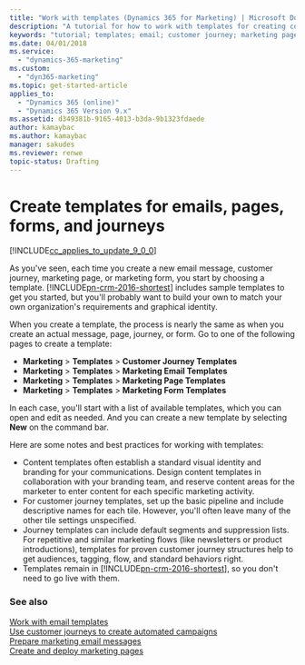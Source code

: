 ```yaml
---
title: "Work with templates (Dynamics 365 for Marketing) | Microsoft Docs"
description: "A tutorial for how to work with templates for creating common and standardized content in Dynamics 365 for Marketing"
keywords: "tutorial; templates; email; customer journey; marketing page; page"
ms.date: 04/01/2018
ms.service:
  - "dynamics-365-marketing"
ms.custom:
  - "dyn365-marketing"
ms.topic: get-started-article
applies_to:
  - "Dynamics 365 (online)"
  - "Dynamics 365 Version 9.x"
ms.assetid: d349381b-9165-4013-b3da-9b1323fdaede
author: kamaybac
ms.author: kamaybac
manager: sakudes
ms.reviewer: renwe
topic-status: Drafting
---
```


# Create templates for emails, pages, forms, and journeys

[!INCLUDE[cc_applies_to_update_9_0_0](../includes/cc_applies_to_update_9_0_0.md)]

As you've seen, each time you create a new email message, customer journey, marketing page, or marketing form, you start by choosing a template. [!INCLUDE[pn-crm-2016-shortest](../includes/pn-crm-2016-shortest.md)] includes sample templates to get you started, but you'll probably want to build your own to match your own organization's requirements and graphical identity.

When you create a template, the process is nearly the same as when you create an actual message, page, journey, or form. Go to one of the following pages to create a template:

- **Marketing** &gt; **Templates** &gt; **Customer Journey Templates**
- **Marketing** &gt; **Templates** &gt; **Marketing Email Templates**
- **Marketing** &gt; **Templates** &gt; **Marketing Page Templates**
- **Marketing** &gt; **Templates** &gt; **Marketing Form Templates**

In each case, you'll start with a list of available templates, which you can open and edit as needed. And you can create a new template by selecting **New** on the command bar.

Here are some notes and best practices for working with templates:

- Content templates often establish a standard visual identity and branding for your communications. Design content templates in collaboration with your branding team, and reserve content areas for the marketer to enter content for each specific marketing activity.
- For customer journey templates, set up the basic pipeline and include descriptive names for each tile. However, you'll often leave many of the other tile settings unspecified.
- Journey templates can include default segments and suppression lists. For repetitive and similar marketing flows (like newsletters or product introductions), templates for proven customer journey structures help to get audiences, tagging, flow, and standard behaviors right.
- Templates remain in [!INCLUDE[pn-crm-2016-shortest](../includes/pn-crm-2016-shortest.md)], so you don't need to go live with them.

### See also

[Work with email templates](email-templates.md)  
[Use customer journeys to create automated campaigns](customer-journeys-create-automated-campaigns.md)  
[Prepare marketing email messages](prepare-marketing-emails.md)  
[Create and deploy marketing pages](create-deploy-marketing-pages.md)
